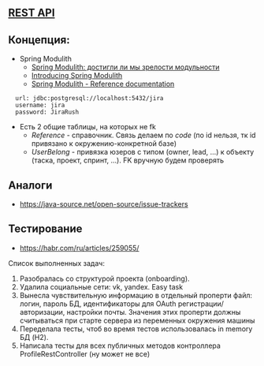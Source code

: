 ## [REST API](http://localhost:8080/doc)

## Концепция:

- Spring Modulith
    - [Spring Modulith: достигли ли мы зрелости модульности](https://habr.com/ru/post/701984/)
    - [Introducing Spring Modulith](https://spring.io/blog/2022/10/21/introducing-spring-modulith)
    - [Spring Modulith - Reference documentation](https://docs.spring.io/spring-modulith/docs/current-SNAPSHOT/reference/html/)

```
  url: jdbc:postgresql://localhost:5432/jira
  username: jira
  password: JiraRush
```

- Есть 2 общие таблицы, на которых не fk
    - _Reference_ - справочник. Связь делаем по _code_ (по id нельзя, тк id привязано к окружению-конкретной базе)
    - _UserBelong_ - привязка юзеров с типом (owner, lead, ...) к объекту (таска, проект, спринт, ...). FK вручную будем
      проверять

## Аналоги

- https://java-source.net/open-source/issue-trackers

## Тестирование

- https://habr.com/ru/articles/259055/

Список выполненных задач:
1. Разобралась со структурой проекта (onboarding).
2. Удалила социальные сети: vk, yandex. Easy task
3. Вынесла чувствительную информацию в отдельный проперти файл:
   логин, пароль БД, идентификаторы для OAuth регистрации/авторизации, настройки почты.
   Значения этих проперти должны считываться при старте сервера из переменных окружения машины
4. Переделала тесты, чтоб во время тестов использовалась in memory БД (H2).
5. Написала тесты для всех публичных методов контроллера ProfileRestController (ну может не все)
